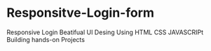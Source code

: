 # Responsitve-Login-form
Responsive Login Beatifual UI Desing Using HTML CSS JAVASCRIPt Building hands-on Projects
